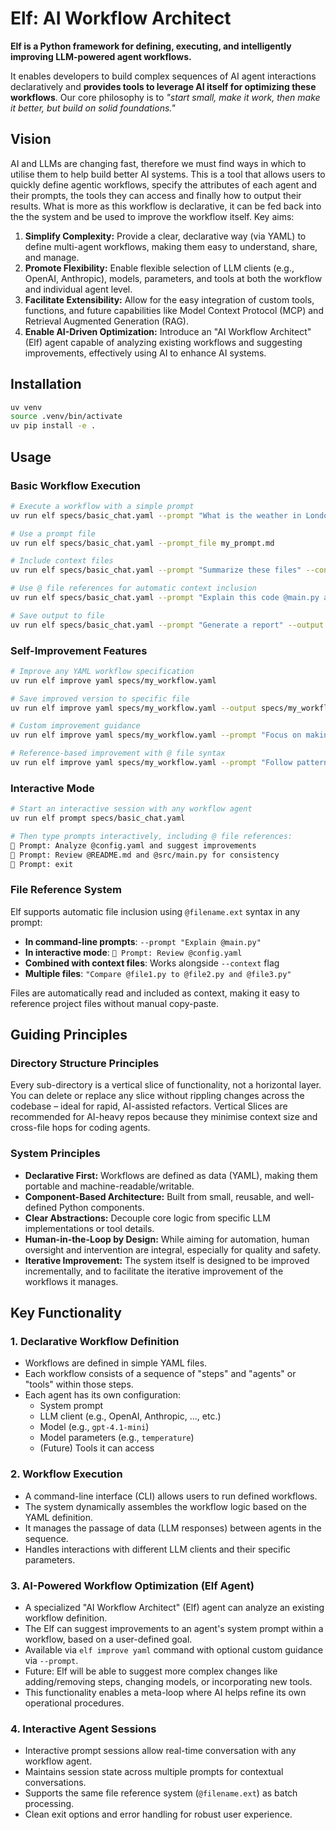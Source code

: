 # Elf: AI Workflow Architect

**Elf is a Python framework for defining, executing, and intelligently improving LLM-powered agent workflows.**

It enables developers to build complex sequences of AI agent interactions declaratively and **provides tools to leverage AI itself for optimizing these workflows**.
Our core philosophy is to _"start small, make it work, then make it better, but build on solid foundations."_

## Vision

AI and LLMs are changing fast, therefore we must find ways in which to utilise them to help build better AI systems.
This is a tool that allows users to quickly define agentic workflows, specify the attributes of each agent and their prompts, the tools they can access and finally how to output their results.
What is more as this workflow is declarative, it can be fed back into the the system and be used to improve the workflow itself.
Key aims:
1.  **Simplify Complexity:** Provide a clear, declarative way (via YAML) to define multi-agent workflows, making them easy to understand, share, and manage.
2.  **Promote Flexibility:** Enable flexible selection of LLM clients (e.g., OpenAI, Anthropic), models, parameters, and tools at both the workflow and individual agent level.
3.  **Facilitate Extensibility:** Allow for the easy integration of custom tools, functions, and future capabilities like Model Context Protocol (MCP) and Retrieval Augmented Generation (RAG).
4.  **Enable AI-Driven Optimization:** Introduce an "AI Workflow Architect" (Elf) agent capable of analyzing existing workflows and suggesting improvements, effectively using AI to enhance AI systems.

## Installation

```bash
uv venv
source .venv/bin/activate
uv pip install -e .
```

## Usage

### Basic Workflow Execution
```bash
# Execute a workflow with a simple prompt
uv run elf specs/basic_chat.yaml --prompt "What is the weather in London?"

# Use a prompt file
uv run elf specs/basic_chat.yaml --prompt_file my_prompt.md

# Include context files
uv run elf specs/basic_chat.yaml --prompt "Summarize these files" --context file1.txt --context file2.py

# Use @ file references for automatic context inclusion
uv run elf specs/basic_chat.yaml --prompt "Explain this code @main.py and compare it to @test.py"

# Save output to file
uv run elf specs/basic_chat.yaml --prompt "Generate a report" --output report.md
```

### Self-Improvement Features
```bash
# Improve any YAML workflow specification
uv run elf improve yaml specs/my_workflow.yaml

# Save improved version to specific file
uv run elf improve yaml specs/my_workflow.yaml --output specs/my_workflow_v2.yaml

# Custom improvement guidance
uv run elf improve yaml specs/my_workflow.yaml --prompt "Focus on making prompts more specific"

# Reference-based improvement with @ file syntax
uv run elf improve yaml specs/my_workflow.yaml --prompt "Follow patterns from @examples/best_workflow.yaml"
```

### Interactive Mode
```bash
# Start an interactive session with any workflow agent
uv run elf prompt specs/basic_chat.yaml

# Then type prompts interactively, including @ file references:
💬 Prompt: Analyze @config.yaml and suggest improvements
💬 Prompt: Review @README.md and @src/main.py for consistency
💬 Prompt: exit
```

### File Reference System
Elf supports automatic file inclusion using `@filename.ext` syntax in any prompt:

- **In command-line prompts**: `--prompt "Explain @main.py"`
- **In interactive mode**: `💬 Prompt: Review @config.yaml`
- **Combined with context files**: Works alongside `--context` flag
- **Multiple files**: `"Compare @file1.py to @file2.py and @file3.py"`

Files are automatically read and included as context, making it easy to reference project files without manual copy-paste.

## Guiding Principles

### Directory Structure Principles
Every sub-directory is a vertical slice of functionality, not a horizontal layer.
You can delete or replace any slice without rippling changes across the codebase – ideal for rapid, AI-assisted refactors.  Vertical Slices are recommended for AI-heavy repos because they minimise context size and cross-file hops for coding agents.

### System Principles
*   **Declarative First:** Workflows are defined as data (YAML), making them portable and machine-readable/writable.
*   **Component-Based Architecture:** Built from small, reusable, and well-defined Python components.
*   **Clear Abstractions:** Decouple core logic from specific LLM implementations or tool details.
*   **Human-in-the-Loop by Design:** While aiming for automation, human oversight and intervention are integral, especially for quality and safety.
*   **Iterative Improvement:** The system itself is designed to be improved incrementally, and to facilitate the iterative improvement of the workflows it manages.

## Key Functionality

### 1. Declarative Workflow Definition
   - Workflows are defined in simple YAML files.
   - Each workflow consists of a sequence of "steps" and "agents" or "tools" within those steps.
   - Each agent has its own configuration:
     - System prompt
     - LLM client (e.g., OpenAI, Anthropic, ..., etc.)
     - Model (e.g., `gpt-4.1-mini`)
     - Model parameters (e.g., `temperature`)
     - (Future) Tools it can access

### 2. Workflow Execution
- A command-line interface (CLI) allows users to run defined workflows.
- The system dynamically assembles the workflow logic based on the YAML definition.
- It manages the passage of data (LLM responses) between agents in the sequence.
- Handles interactions with different LLM clients and their specific parameters.

### 3. AI-Powered Workflow Optimization (Elf Agent)
- A specialized "AI Workflow Architect" (Elf) agent can analyze an existing workflow definition.
- The Elf can suggest improvements to an agent's system prompt within a workflow, based on a user-defined goal.
- Available via `elf improve yaml` command with optional custom guidance via `--prompt`.
- Future: Elf will be able to suggest more complex changes like adding/removing steps, changing models, or incorporating new tools.
- This functionality enables a meta-loop where AI helps refine its own operational procedures.

### 4. Interactive Agent Sessions
- Interactive prompt sessions allow real-time conversation with any workflow agent.
- Maintains session state across multiple prompts for contextual conversations.
- Supports the same file reference system (`@filename.ext`) as batch processing.
- Clean exit options and error handling for robust user experience.
